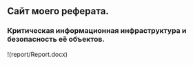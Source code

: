## Сайт моего реферата.

### Критическая информационная инфраструктура и безопасность её объектов.

!(report/Report.docx)
